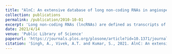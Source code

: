```yaml
---
title: "AlnC: An extensive database of long non-coding RNAs in angiosperms"
collection: publications
permalink: /publication/2010-10-01
excerpt: 'Long non-coding RNAs (lncRNAs) are defined as transcripts of greater than 200 nucleotides that play a crucial role in various cellular processes such as the development, differentiation and gene regulation across all eukaryotes, including plant cells. Since the last decade, there has been a significant rise in our understanding of lncRNA molecular functions in plants, resulting in an exponential increase in lncRNA transcripts, while these went unannounced from the major Angiosperm plant species despite the availability of large-scale high throughput sequencing data in public repositories. We, therefore, developed a user-friendly, open-access web interface, AlnC (Angiosperm lncRNA Catalogue) for the exploration of lncRNAs in diverse Angiosperm plant species using recent 1000 plant (1KP) trancriptomes data. The current version of AlnC offers 10,855,598 annotated lncRNA transcripts across 682 Angiosperm plant species encompassing 809 tissues. To improve the user interface, we added features for browsing, searching, and downloading lncRNA data, interactive graphs, and an online BLAST service. Additionally, each lncRNA record is annotated with possible small open reading frames (sORFs) to facilitate the study of peptides encoded within lncRNAs. With this user-friendly interface, we anticipate that AlnC will provide a rich source of lncRNAs for small-and large-scale studies in a variety of flowering plants, as well as aid in the improvement of key characteristics in relevance to their economic importance. Database URL: http://www.nipgr.ac.in/AlnC'
date: 2021/4/14
venue: 'Public Library of Science'
paperurl: 'https://journals.plos.org/plosone/article?id=10.1371/journal.pone.0247215'
citation: 'Singh, A., Vivek, A.T. and Kumar, S., 2021. AlnC: An extensive database of long non-coding RNAs in angiosperms. Plos one, 16(4), p.e0247215.'
---
```

